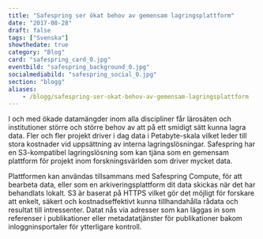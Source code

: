 ```yaml
---
title: "Safespring ser ökat behov av gemensam lagringsplattform"
date: "2017-08-28"
draft: false
tags: ["Svenska"]
showthedate: true
category: "Blog"
card: "safespring_card_0.jpg"
eventbild: "safespring_background_0.jpg"
socialmediabild: "safespring_social_0.jpg"
section: "blogg"
aliases:
    - /blogg/safespring-ser-okat-behov-av-gemensam-lagringsplattform
---
```


I och med ökade datamängder inom alla discipliner får lärosäten och institutioner större och större behov av att på ett smidigt sätt kunna lagra data. Fler och fler projekt driver i dag data i Petabyte-skala vilket leder till stora kostnader vid uppsättning av interna lagringslösningar. Safespring har en S3-kompatibel lagringslösning som kan tjäna som en gemensam plattform för projekt inom forskningsvärlden som driver mycket data.

Plattformen kan användas tillsammans med Safespring Compute, för att bearbeta data, eller som en arkiveringsplattform dit data skickas när det har behandlats lokalt. S3 är baserat på HTTPS vilket gör det möjligt för forskare att enkelt, säkert och kostnadseffektivt kunna tillhandahålla rådata och resultat till intressenter. Datat nås via adresser som kan läggas in som referenser i publikationer eller metadatatjänster för publikationer bakom inloggninsportaler för ytterligare kontroll.
